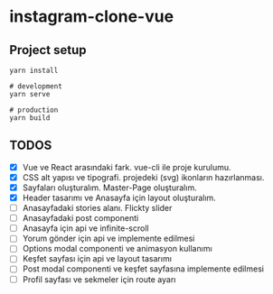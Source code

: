 # instagram-clone-vue

## Project setup
```
yarn install

# development
yarn serve

# production
yarn build
```

## TODOS

- [x] Vue ve React arasındaki fark. vue-cli ile proje kurulumu.
- [x] CSS alt yapısı ve tipografi. projedeki (svg) ikonların hazırlanması.
- [x] Sayfaları oluşturalım. Master-Page oluşturalım.
- [x] Header tasarımı ve Anasayfa için layout oluşturalım.
- [ ] Anasayfadaki stories alanı. Flickty slider
- [ ] Anasayfadaki post componenti
- [ ] Anasayfa için api ve infinite-scroll
- [ ] Yorum gönder için api ve implemente edilmesi
- [ ] Options modal componenti ve animasyon kullanımı
- [ ] Keşfet sayfası için api ve layout tasarımı
- [ ] Post modal componenti ve keşfet sayfasına implemente edilmesi
- [ ] Profil sayfası ve sekmeler için route ayarı
